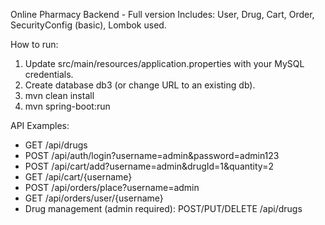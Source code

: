 Online Pharmacy Backend - Full version
Includes: User, Drug, Cart, Order, SecurityConfig (basic), Lombok used.

How to run:
1. Update src/main/resources/application.properties with your MySQL credentials.
2. Create database db3 (or change URL to an existing db).
3. mvn clean install
4. mvn spring-boot:run

API Examples:
- GET /api/drugs
- POST /api/auth/login?username=admin&password=admin123
- POST /api/cart/add?username=admin&drugId=1&quantity=2
- GET /api/cart/{username}
- POST /api/orders/place?username=admin
- GET /api/orders/user/{username}
- Drug management (admin required): POST/PUT/DELETE /api/drugs
